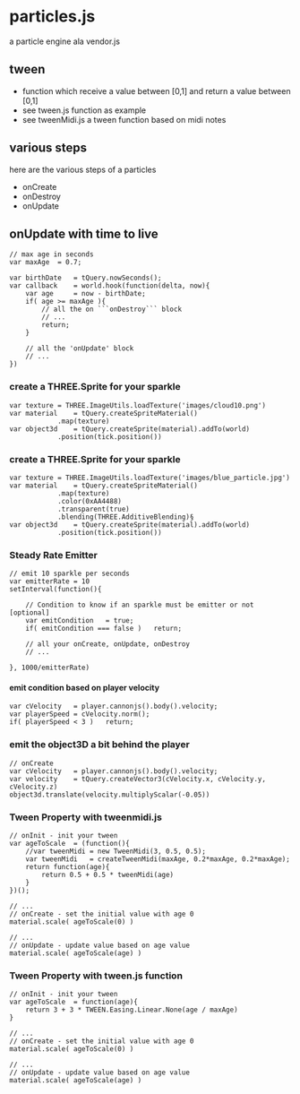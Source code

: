 # particles.js 

a particle engine ala vendor.js

## tween
* function which receive a value between [0,1] and return a value between [0,1]
* see tween.js function as example
* see tweenMidi.js a tween function based on midi notes

## various steps
here are the various steps of a particles
* onCreate
* onDestroy
* onUpdate


## onUpdate with time to live

```
// max age in seconds
var maxAge	= 0.7;

var birthDate	= tQuery.nowSeconds();
var callback	= world.hook(function(delta, now){
	var age		= now - birthDate;
	if( age >= maxAge ){
		// all the on ```onDestroy``` block
		// ...
		return;	
	}
	
	// all the 'onUpdate' block
	// ...
})
```

### create a THREE.Sprite for your sparkle

```
var texture	= THREE.ImageUtils.loadTexture('images/cloud10.png')
var material	= tQuery.createSpriteMaterial()
			.map(texture)
var object3d	= tQuery.createSprite(material).addTo(world)
			.position(tick.position())
```

### create a THREE.Sprite for your sparkle

```
var texture	= THREE.ImageUtils.loadTexture('images/blue_particle.jpg')
var material	= tQuery.createSpriteMaterial()
			.map(texture)
			.color(0xAA4488)
			.transparent(true)
			.blending(THREE.AdditiveBlending)§		
var object3d	= tQuery.createSprite(material).addTo(world)
			.position(tick.position())
```

### Steady Rate Emitter

```
// emit 10 sparkle per seconds
var emitterRate	= 10
setInterval(function(){

	// Condition to know if an sparkle must be emitter or not [optional]
	var emitCondition	= true;
	if( emitCondition === false )	return;

	// all your onCreate, onUpdate, onDestroy
	// ...

}, 1000/emitterRate)
```

#### emit condition based on player velocity

```
var cVelocity	= player.cannonjs().body().velocity;
var playerSpeed	= cVelocity.norm();
if( playerSpeed < 3 )	return;
```


### emit the object3D a bit behind the player

```
// onCreate
var cVelocity	= player.cannonjs().body().velocity;
var velocity	= tQuery.createVector3(cVelocity.x, cVelocity.y, cVelocity.z)
object3d.translate(velocity.multiplyScalar(-0.05))
```

### Tween Property with tweenmidi.js

```
// onInit - init your tween
var ageToScale	= (function(){
	//var tweenMidi	= new TweenMidi(3, 0.5, 0.5);
	var tweenMidi	= createTweenMidi(maxAge, 0.2*maxAge, 0.2*maxAge);
	return function(age){
		return 0.5 + 0.5 * tweenMidi(age)
	}
})();

// ...
// onCreate - set the initial value with age 0
material.scale( ageToScale(0) )

// ...
// onUpdate - update value based on age value
material.scale( ageToScale(age) )	
```

### Tween Property with tween.js function

```
// onInit - init your tween
var ageToScale	= function(age){
	return 3 + 3 * TWEEN.Easing.Linear.None(age / maxAge)
}

// ...
// onCreate - set the initial value with age 0
material.scale( ageToScale(0) )

// ...
// onUpdate - update value based on age value
material.scale( ageToScale(age) )	
```
